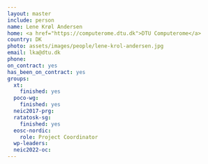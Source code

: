 ```yaml
---
layout: master
include: person
name: Lene Krøl Andersen
home: <a href="https://computerome.dtu.dk">DTU Computerome</a>
country: DK
photo: assets/images/people/lene-krol-andersen.jpg
email: lka@dtu.dk
phone:
on_contract: yes
has_been_on_contract: yes
groups:
  xt:
    finished: yes
  poco-wg:
    finished: yes
  neic2017-prg:
  ratatosk-sg:
    finished: yes
  eosc-nordic:
    role: Project Coordinator
  wp-leaders:
  neic2022-oc:
---
```


